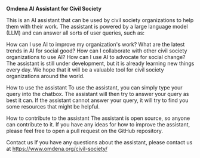 **Omdena AI Assistant for Civil Society**

This is an AI assistant that can be used by civil society organizations to help them with their work. The assistant is powered by a large language model (LLM) and can answer all sorts of user queries, such as:

How can I use AI to improve my organization's work?
What are the latest trends in AI for social good?
How can I collaborate with other civil society organizations to use AI?
How can I use AI to advocate for social change?
The assistant is still under development, but it is already learning new things every day. We hope that it will be a valuable tool for civil society organizations around the world.

How to use the assistant
To use the assistant, you can simply type your query into the chatbox. The assistant will then try to answer your query as best it can. If the assistant cannot answer your query, it will try to find you some resources that might be helpful.

How to contribute to the assistant
The assistant is open source, so anyone can contribute to it. If you have any ideas for how to improve the assistant, please feel free to open a pull request on the GitHub repository.

Contact us
If you have any questions about the assistant, please contact us at https://www.omdena.org/civil-society/
